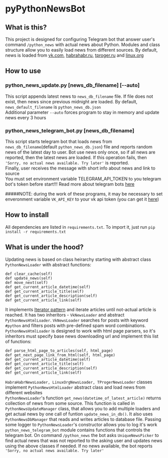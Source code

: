 # pyPythonNewsBot

## What is this?  
This project is designed for configuring Telegram bot that answer user's command ```/python_news``` with actual news about Python. Modules and class structure allow you to easily load news from different sources. By default, news is loaded from [vk.com](https://vk.com), [habrahabr.ru](https://habrahabr.ru/hub/python/), [tproger.ru](https://tproger.ru/tag/python/) and [linux.org](https://www.linux.org.ru/tag/python?section=1)  

## How to use

### python_news_update.py [news_db_filename] [--auto] 
This script appends latest news to ```news_db_filename``` file. If file does not exist, then news since previous midnight are loaded. By default, ```news_default_filename``` is ```python_news_db.json```  
Additional parameter ```--auto``` forces program to stay in memory and update news every 3 hours  

### python_news_telegram_bot.py [news_db_filename]
This script starts telegram bot that loads news from ```news_db_filename```(default ```python_news_db.json```) file and reports random news of the latest day to user. Bot use news only once, so if all news are reported, then the latest news are loaded. If this operation fails, then ```'Sorry, no actual news available. Try later'``` is reported.  
Finally, user receives the message with short info about news and link to source  
You must set environment variable TELEGRAM_API_TOKEN to you telegram bot's token before start!!! Read more about telegram bots [here](https://core.telegram.org/bots)  

#####NOTE: during the work of these programs, it may be necessary to set enveronment variable ```VK_API_KEY``` to your vk api token (you can get it [here](https://vk.com/dev/access_token))

## How to install  
All dependencies are listed in ```requirements.txt```. To import it, just run ```pip install -r requirements.txt``` 

## What is under the hood?
Updating news is based on class heirarchy starting with abstract class ```PythonNewsLoader``` with abstract functions:  
```
def clear_cache(self)
def update_news(self)
def move_next(self)
def get_current_article_datetime(self)
def get_current_article_title(self)
def get_current_article_description(self)
def get_current_article_link(self)
```
It implements [Iterator pattern](https://en.wikipedia.org/wiki/Iterator_pattern) and iterate articles until not-actual article is reached. It has two inheritors - ```VkNewsLoader``` and abstract ```PythonNewsHtmlLoader```. ```VkNewsLoader``` searches for posts with keyword ```#python``` and filters posts with pre-defined spam word combinations. ```PythonNewsHtmlLoader``` is designed to work with html page parsers, so it's inheritors must specify base news downloading url and implement this list of functions: 
```
def parse_html_page_to_articles(self, html_page)
def get_next_page_link_from_html(self, html_page)
def get_current_article_datetime(self)
def get_current_article_title(self)
def get_current_article_description(self)
def get_current_article_link(self)
```
```HabraHabrNewsLoader, LinuxOrgNewsLoader, TProgerNewsLoader``` classes implement ```PythonNewsHtmlLoader``` abstract class and load news from different websites  
 ```PythonNewsLoader```'s function ```get_news(datetime_of_latest_article)``` returns collection of news from some source. This function is called in ```PythonNewsUpdateManager``` class, that allows you to add multiple loaders and get actual news by one call of funtion ```update_news_in_db()```. It also uses ```PythonNewsDbManager``` that reads and writes articles to database file. Passing some logger to ```PythonNewsLoader```'s constructor allows you to log it's work  
 ```python_news_telegram_bot``` module contains functions that controls the telegram bot. On command ```/python_news``` the bot asks ```UniqueNewsPicker``` to find actual news that was not reported to the asking user and updates news using the above classes if needed. If no news available, the bot reports ```'Sorry, no actual news available. Try later'```  
